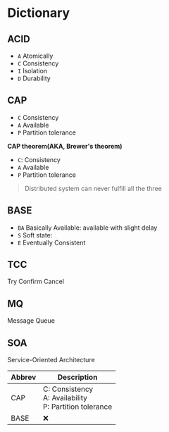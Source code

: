 # Dictionary

## ACID

- `A` Atomically
- `C` Consistency
- `I` Isolation
- `D` Durability

## CAP

- `C` Consistency
- `A` Available
- `P` Partition tolerance

**CAP theorem(AKA, Brewer's theorem)**

- `C`: Consistency
- `A` Available
- `P` Partition tolerance

> Distributed system can never fulfill all the three 

## BASE

- `BA` Basically Available: available with slight delay
- `S` Soft state: 
- `E` Eventually Consistent

## TCC

Try Confirm Cancel

## MQ

Message Queue

## SOA

Service-Oriented Architecture

Abbrev  | Description
---     | ---
CAP     | C: Consistency<br> A: Availability<br> P: Partition tolerance
BASE    | :x:
